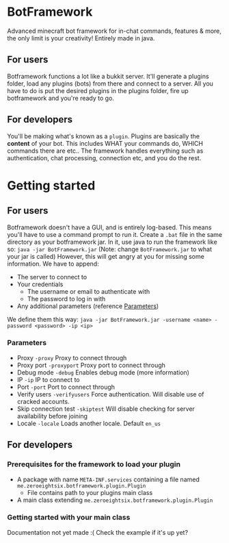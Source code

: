 # BotFramework
Advanced minecraft bot framework for in-chat commands, features & more, the only limit is your creativity!
Entirely made in java.

## For users
Botframework functions a lot like a bukkit server. It'll generate a plugins folder, load any plugins (bots) from there and connect to a server.
All you have to do is put the desired plugins in the plugins folder, fire up botframework and you're ready to go.

## For developers
You'll be making what's known as a `plugin`. Plugins are basically the **content** of your bot.
This includes WHAT your commands do, WHICH commands there are etc..
The framework handles everything such as authentication, chat processing, connection etc, and you do the rest.

# Getting started

## For users
Botframework doesn't have a GUI, and is entirely log-based. This means you'll have to use a command prompt to run it.
Create a `.bat` file in the same directory as your botframework jar. In it, use java to run the framework like so:
`java -jar BotFramework.jar` (Note: change `BotFramework.jar` to what your jar is called)
However, this will get angry at you for missing some information. We have to append:
 - The server to connect to
 - Your credentials
   - The username or email to authenticate with
   - The password to log in with
 - Any additional parameters (reference [Parameters](#Parameters))
 
 We define them this way:
 `java -jar BotFramework.jar -username <name> -password <password> -ip <ip>`
 
 ### Parameters
 
  - Proxy `-proxy` Proxy to connect through
  - Proxy port `-proxyport` Proxy port to connect through
  - Debug mode `-debug` Enables debug mode (more information)
  - IP `-ip` IP to connect to
  - Port `-port` Port to connect through
  - Verify users `-verifyusers` Force authentication. Will disable use of cracked accounts.
  - Skip connection test `-skiptest` Will disable checking for server availability before joining
  - Locale `-locale` Loads another locale. Default `en_us`
  
## For developers

### Prerequisites for the framework to load your plugin
 - A package with name `META-INF.services` containing a file named `me.zeroeightsix.botframework.plugin.Plugin`
   - File contains path to your plugins main class
 - A main class extending `me.zeroeightsix.botframework.plugin.Plugin`
 
### Getting started with your main class
Documentation not yet made :(
Check the example if it's up yet?
